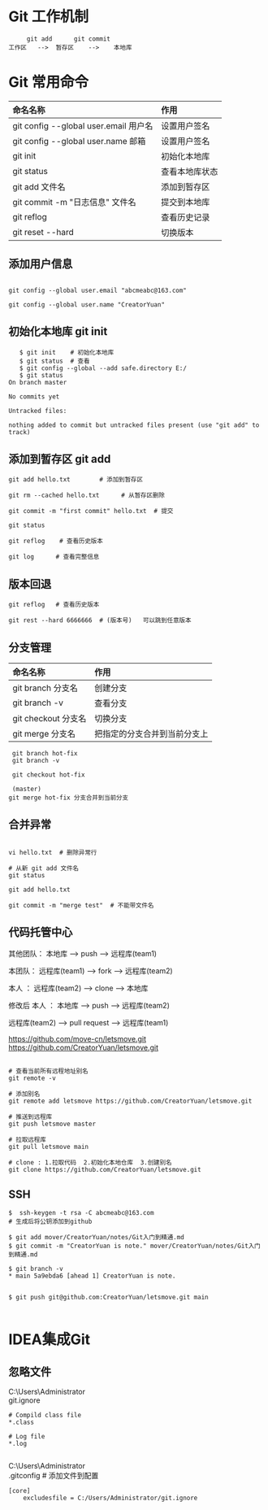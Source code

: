 # Git 工作机制

         git add      git commit
    工作区   -->  暂存区    -->    本地库

# Git 常用命令

| 命名名称                               | 作用      |
|:-----------------------------------|:--------|
| git config --global user.email 用户名 | 设置用户签名  |
| git config --global user.name   邮箱 | 设置用户签名  |
| git init                           | 初始化本地库  |
| git status                         | 查看本地库状态 |
| git add 文件名                        | 添加到暂存区  |
| git commit -m "日志信息"  文件名          | 提交到本地库  |
| git reflog                         | 查看历史记录  |
| git reset --hard                   | 切换版本    |

## 添加用户信息
```shell

git config --global user.email "abcmeabc@163.com"

git config --global user.name "CreatorYuan"

```

## 初始化本地库 git init

```shell
   $ git init    # 初始化本地库
   $ git status  # 查看
   $ git config --global --add safe.directory E:/
   $ git status
On branch master

No commits yet

Untracked files:

nothing added to commit but untracked files present (use "git add" to track)

```


## 添加到暂存区 git add

```shell
git add hello.txt        # 添加到暂存区

git rm --cached hello.txt      # 从暂存区删除

git commit -m "first commit" hello.txt  # 提交

git status

git reflog    # 查看历史版本

git log      # 查看完整信息
```


## 版本回退
```shell
git reflog   # 查看历史版本

git rest --hard 6666666  # (版本号)   可以跳到任意版本
```

## 分支管理

| 命名名称             | 作用             |
|:-----------------|:---------------|
| git branch 分支名   | 创建分支           |
| git branch -v    | 查看分支           |
| git checkout 分支名 | 切换分支           |
| git merge 分支名    | 把指定的分支合并到当前分支上 |

```shell
 git branch hot-fix
 git branch -v

 git checkout hot-fix

 (master)
git merge hot-fix 分支合并到当前分支
```

## 合并异常
```shell

vi hello.txt  # 删除异常行

# 从新 git add 文件名
git status

git add hello.txt

git commit -m "merge test"  # 不能带文件名
```

## 代码托管中心

其他团队： 本地库 --> push  --> 远程库(team1)


本团队： 远程库(team1)  -->  fork  -->  远程库(team2)


本人  ： 远程库(team2) --> clone --> 本地库

修改后
本人  ： 本地库  --> push  -->  远程库(team2)


远程库(team2)  --> pull request  -->  远程库(team1)

https://github.com/move-cn/letsmove.git
https://github.com/CreatorYuan/letsmove.git

```shell

# 查看当前所有远程地址别名
git remote -v

# 添加别名
git remote add letsmove https://github.com/CreatorYuan/letsmove.git

# 推送到远程库
git push letsmove master

# 拉取远程库
git pull letsmove main

# clone : 1.拉取代码  2.初始化本地仓库  3.创建别名
git clone https://github.com/CreatorYuan/letsmove.git

```


## SSH
```shell
$  ssh-keygen -t rsa -C abcmeabc@163.com
# 生成后将公钥添加到github

$ git add mover/CreatorYuan/notes/Git入门到精通.md
$ git commit -m "CreatorYuan is note." mover/CreatorYuan/notes/Git入门到精通.md

$ git branch -v
* main 5a9ebda6 [ahead 1] CreatorYuan is note.


$ git push git@github.com:CreatorYuan/letsmove.git main


```

# IDEA集成Git

## 忽略文件
C:\Users\Administrator\
git.ignore
```shell
# Compild class file
*.class

# Log file
*.log


```

C:\Users\Administrator\
.gitconfig  # 添加文件到配置
```shell
[core]
	excludesfile = C:/Users/Administrator/git.ignore
```
